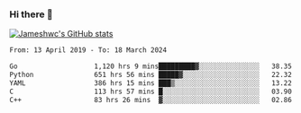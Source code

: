 ### Hi there 👋

[![Jameshwc's GitHub stats](https://github-readme-stats.vercel.app/api?username=jameshwc)](https://github.com/anuraghazra/github-readme-stats)

<!--START_SECTION:waka-->

```txt
From: 13 April 2019 - To: 18 March 2024

Go                   1,120 hrs 9 mins█████████▓░░░░░░░░░░░░░░░   38.35 %
Python               651 hrs 56 mins █████▓░░░░░░░░░░░░░░░░░░░   22.32 %
YAML                 386 hrs 15 mins ███▒░░░░░░░░░░░░░░░░░░░░░   13.22 %
C                    113 hrs 57 mins █░░░░░░░░░░░░░░░░░░░░░░░░   03.90 %
C++                  83 hrs 26 mins  ▓░░░░░░░░░░░░░░░░░░░░░░░░   02.86 %
```

<!--END_SECTION:waka-->